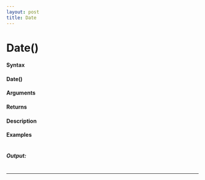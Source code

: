 ```yaml
---
layout: post
title: Date
---
```


# Date()


#### Syntax

#### Date()

#### Arguments

#### Returns

#### Description

#### Examples

```

```

##### Output:

```

```

---